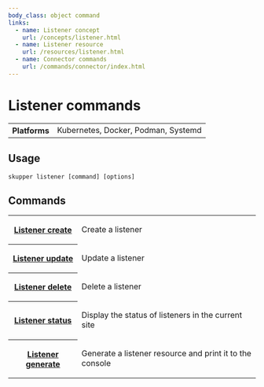 ```yaml
---
body_class: object command
links:
  - name: Listener concept
    url: /concepts/listener.html
  - name: Listener resource
    url: /resources/listener.html
  - name: Connector commands
    url: /commands/connector/index.html
---
```


# Listener commands

<section>

<table class="fields"><tr><th>Platforms</th><td>Kubernetes, Docker, Podman, Systemd</td></table>

</section>

<section>

## Usage

~~~ shell
skupper listener [command] [options]
~~~

</section>

<section>

## Commands

<table class="objects">
<tr><th><a href="create.html">Listener create</a></th><td><p>Create a listener</p>
</td></tr>
<tr><th><a href="update.html">Listener update</a></th><td><p>Update a listener</p>
</td></tr>
<tr><th><a href="delete.html">Listener delete</a></th><td><p>Delete a listener</p>
</td></tr>
<tr><th><a href="status.html">Listener status</a></th><td><p>Display the status of listeners in the current site</p>
</td></tr>
<tr><th><a href="generate.html">Listener generate</a></th><td><p>Generate a listener resource and print it to the console</p>
</td></tr>
</table>

</section>
